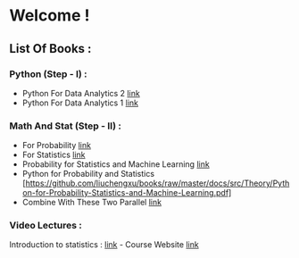 # Welcome !
## List Of Books :

### Python (Step - I) :
- Python For Data Analytics 2 [link](https://github.com/vanhien13/MachineLearningBooks/raw/master/Python%20for%20Data%20Analysis.pdf)
- Python For Data Analytics 1 [link](http://opencarts.org/sachlaptrinh/pdf/28232.pdf)
### Math And Stat (Step - II) :
- For Probability [link](http://julio.staff.ipb.ac.id/files/2015/02/Ross_8th_ed_English.pdf)
- For Statistics [link]()
- Probability for Statistics and Machine Learning [link](https://doc-0g-5o-docs.googleusercontent.com/docs/securesc/sh3o3mv4k8oa1if9daik9hlebl05g1ob/fkf5r4gestaj1n91rgff7qhg5a1nirrm/1536724800000/06686066938771024201/06686066938771024201/1657K45coWOCRiA1FVCtTTV8wJxGR0r2-?e=download&nonce=a5jikrb81i306&user=06686066938771024201&hash=0qfopr4ekl5ca8jiureh9urkfqnoi97j)
- Python for Probability and Statistics [https://github.com/liuchengxu/books/raw/master/docs/src/Theory/Python-for-Probability-Statistics-and-Machine-Learning.pdf]
- Combine With These Two Parallel [link](http://greenteapress.com/thinkstats2/thinkstats2.pdf)


### Video Lectures :
  Introduction to statistics : [link](https://www.youtube.com/watch?v=VPZD_aij8H0)
    - Course Website [link](https://ocw.mit.edu/courses/mathematics/18-650-statistics-for-applications-fall-2016/)

